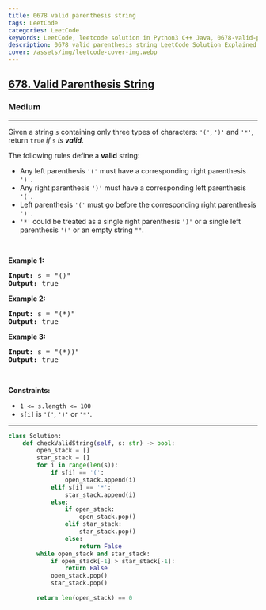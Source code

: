 ```yaml
---
title: 0678 valid parenthesis string
tags: LeetCode
categories: LeetCode
keywords: LeetCode, leetcode solution in Python3 C++ Java, 0678-valid-parenthesis-string solution
description: 0678 valid parenthesis string LeetCode Solution Explained
cover: /assets/img/leetcode-cover-img.webp
---
```



<h2><a href="https://leetcode.com/problems/valid-parenthesis-string/">678. Valid Parenthesis String</a></h2><h3>Medium</h3><hr><div><p>Given a string <code>s</code> containing only three types of characters: <code>'('</code>, <code>')'</code> and <code>'*'</code>, return <code>true</code> <em>if</em> <code>s</code> <em>is <strong>valid</strong></em>.</p>

<p>The following rules define a <strong>valid</strong> string:</p>

<ul>
	<li>Any left parenthesis <code>'('</code> must have a corresponding right parenthesis <code>')'</code>.</li>
	<li>Any right parenthesis <code>')'</code> must have a corresponding left parenthesis <code>'('</code>.</li>
	<li>Left parenthesis <code>'('</code> must go before the corresponding right parenthesis <code>')'</code>.</li>
	<li><code>'*'</code> could be treated as a single right parenthesis <code>')'</code> or a single left parenthesis <code>'('</code> or an empty string <code>""</code>.</li>
</ul>

<p>&nbsp;</p>
<p><strong class="example">Example 1:</strong></p>
<pre><strong>Input:</strong> s = "()"
<strong>Output:</strong> true
</pre><p><strong class="example">Example 2:</strong></p>
<pre><strong>Input:</strong> s = "(*)"
<strong>Output:</strong> true
</pre><p><strong class="example">Example 3:</strong></p>
<pre><strong>Input:</strong> s = "(*))"
<strong>Output:</strong> true
</pre>
<p>&nbsp;</p>
<p><strong>Constraints:</strong></p>

<ul>
	<li><code>1 &lt;= s.length &lt;= 100</code></li>
	<li><code>s[i]</code> is <code>'('</code>, <code>')'</code> or <code>'*'</code>.</li>
</ul>
</div>

---




```python
class Solution:
    def checkValidString(self, s: str) -> bool:
        open_stack = []
        star_stack = []
        for i in range(len(s)):
            if s[i] == '(':
                open_stack.append(i)
            elif s[i] == '*':
                star_stack.append(i)
            else:
                if open_stack:
                    open_stack.pop()
                elif star_stack:
                    star_stack.pop()
                else:
                    return False
        while open_stack and star_stack:
            if open_stack[-1] > star_stack[-1]:
                return False
            open_stack.pop()
            star_stack.pop()
            
        return len(open_stack) == 0
```
